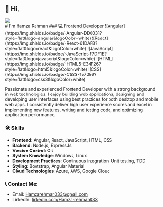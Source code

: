 ## 👋 Hi,
<div class="avatar">
  <div class="w-24 rounded">
    <img src="https://img.daisyui.com/images/stock/photo-1534528741775-53994a69daeb.jpg" />
  </div>
</div>
# I'm Hamza Rehman 
### 💻 Frontend Developer 
![Angular](https://img.shields.io/badge/-Angular-DD0031?style=flat&logo=angular&logoColor=white) ![React](https://img.shields.io/badge/-React-61DAFB?style=flat&logo=react&logoColor=white) ![JavaScript](https://img.shields.io/badge/-JavaScript-F7DF1E?style=flat&logo=javascript&logoColor=white) ![HTML](https://img.shields.io/badge/-HTML5-E34F26?style=flat&logo=html5&logoColor=white) ![CSS](https://img.shields.io/badge/-CSS3-1572B6?style=flat&logo=css3&logoColor=white)

Passionate and experienced Frontend Developer with a strong background in web technologies. I enjoy building web applications, designing and developing user interfaces using best practices for both desktop and mobile web apps. I consistently deliver high user experience scores and excel in implementing new features, writing and testing code, and optimizing application performance.

### 🛠️ Skills

- **Frontend**: Angular, React, JavaScript, HTML, CSS
- **Backend**: Node.js, ExpressJs
- **Version Control**: Git
- **System Knowledge**: Windows, Linux
- **Development Practices**: Continuous integration, Unit testing, TDD
- **Styling**: Bootstrap, Angular Material
- **Cloud Technologies**: Azure, AWS, Google Cloud

### 📞 Contact Me:
- Email: [Hamzarehman033@gmail.com](mailto:Hamzarehman033@gmail.com)
- LinkedIn: [linkedin.com/Hamza-rehman033](https://linkedin.com/Hamza-rehman033)

<!---
hamzarehman033/hamzarehman033 is a ✨ special ✨ repository because its `README.md` (this file) appears on your GitHub profile.
You can click the Preview link to take a look at your changes.
--->
